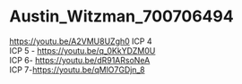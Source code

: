 # Austin_Witzman_700706494
 
https://youtu.be/A2VMU8UZgh0 ICP 4                 
ICP 5 - https://youtu.be/q_0KkYDZM0U            
ICP 6- https://youtu.be/dR91ARsoNeA        
ICP 7-https://youtu.be/qMlO7GDjn_8          
